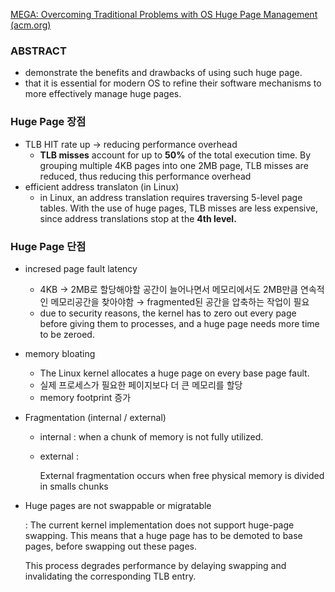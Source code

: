 [MEGA: Overcoming Traditional Problems with OS Huge Page Management (acm.org)](https://dl.acm.org/doi/pdf/10.1145/3319647.3325839?casa_token=gFbH49qvYEEAAAAA:Jw8warRQR_0ylBtxcGQXTCuWcfj3pXNqaI1BfQsFbKIZ8HrSNgbvQVWF_cBmd9ICmUTlpMQHnGtz)

### ABSTRACT

- demonstrate the benefits and drawbacks of using
such huge page.
- that it is essential
for modern OS to refine their software mechanisms to more
effectively manage huge pages.

### Huge Page 장점

- TLB HIT rate up → reducing performance overhead
    - **TLB misses** account for up to **50%** of the total execution time.
    By grouping multiple 4KB pages into one 2MB page, TLB misses are reduced, thus reducing this performance overhead
- efficient address translaton (in Linux)
    - in Linux, an address translation requires traversing 5-level page tables. With the use of huge pages, TLB misses are less expensive, since address translations stop at the **4th level.**

### Huge Page 단점

- incresed page fault latency
    - 4KB → 2MB로 할당해야할 공간이 늘어나면서 메모리에서도 2MB만큼 연속적인 메모리공간을 찾아야함
    → fragmented된 공간을 압축하는 작업이 필요
    - due to security reasons, the kernel has to zero out every page before giving them to processes, and a huge page needs more time to be zeroed.
- memory bloating
    - The Linux kernel allocates a huge page
    on every base page fault.
    - 실제 프로세스가 필요한 페이지보다 더 큰 메모리를 할당
    - memory footprint 증가
- Fragmentation (internal / external)
    - internal : 
    when a chunk of memory is not fully utilized.
    - external :
        
        External fragmentation occurs when free
        physical memory is divided in smalls chunks
        
- Huge pages are not swappable or migratable
    
    : The current kernel implementation does not support huge-page swapping. 
    This means that a huge page has to be demoted
    to base pages, before swapping out these pages. 
    
    This process degrades performance by delaying swapping and invalidating the corresponding TLB entry.
